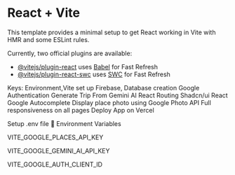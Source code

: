# React + Vite

This template provides a minimal setup to get React working in Vite with HMR and some ESLint rules.

Currently, two official plugins are available:

- [@vitejs/plugin-react](https://github.com/vitejs/vite-plugin-react/blob/main/packages/plugin-react/README.md) uses [Babel](https://babeljs.io/) for Fast Refresh
- [@vitejs/plugin-react-swc](https://github.com/vitejs/vite-plugin-react-swc) uses [SWC](https://swc.rs/) for Fast Refresh


Keys:
Environment,Vite set up
Firebase, Database creation
Google Authentication
Generate Trip From Gemini AI
React Routing
Shadcn/ui
React Google Autocomplete
Display place photo using Google Photo API
Full responsiveness on all pages
Deploy App on Vercel


Setup .env file
🔑 Environment Variables

VITE_GOOGLE_PLACES_API_KEY

VITE_GOOGLE_GEMINI_AI_API_KEY

VITE_GOOGLE_AUTH_CLIENT_ID

